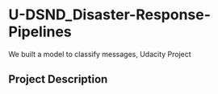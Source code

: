 # U-DSND_Disaster-Response-Pipelines
We built a model to classify messages, Udacity Project

## Project Description
